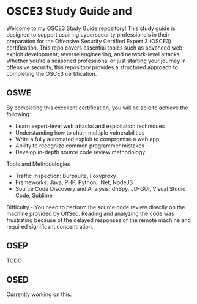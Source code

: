 # OSCE3 Study Guide and 
Welcome to my OSCE3 Study Guide repository! This study guide is designed to support aspiring cybersecurity professionals in their preparation for the Offensive Security Certified Expert 3 (OSCE3) certification. This repo covers essential topics such as advanced web exploit development, reverse engineering, and network-level attacks. Whether you're a seasoned professional or just starting your journey in offensive security, this repository provides a structured approach to completing the OSCE3 certification.

## OSWE
By completing this excellent certification, you will be able to achieve the following:
- Learn expert-level web attacks and exploitation techniques
- Understanding how to chain multiple vulnerabilities
- Write a fully automated exploit to compromise a web app
- Ability to recognize common programmer mistakes
- Develop in-depth source code review methodology

Tools and Methodologies
- Traffic Inspection: Burpsuite, Foxyproxy
- Frameworks: Java, PHP, Python, .Net, NodeJS
- Source Code Discovery and Analysis: dnSpy, JD-GUI, Visual Studio Code, Sublime

Difficulty - You need to perform the source code review directly on the machine provided by OffSec. Reading and analyzing the code was frustrating because of the delayed responses of the remote machine and required significant concentration. 


## OSEP
TODO

## OSED
Currently working on this.
